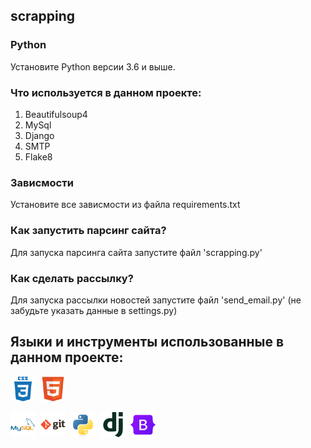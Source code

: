 ## scrapping
### Python
Установите Python версии 3.6 и выше.
### Что используется в данном проекте:
1. Beautifulsoup4
2. MySql
3. Django
4. SMTP
5. Flake8
### Зависмости
Установите все зависмости из файла requirements.txt
### Как запустить парсинг сайта?
Для запуска парсинга сайта запустите файл 'scrapping.py'
### Как сделать рассылку?
Для запуска рассылки новостей запустите файл 'send_email.py'
(не забудьте указать данные в settings.py)
## Языки и инструменты использованные в данном проекте:
  <img src="https://github.com/devicons/devicon/blob/master/icons/css3/css3-plain-wordmark.svg"  title="CSS3" alt="CSS" width="40" height="40"/>&nbsp;
  <img src="https://github.com/devicons/devicon/blob/master/icons/html5/html5-original.svg" title="HTML5" alt="HTML" width="40" height="40"/>&nbsp;

  <img src="https://github.com/devicons/devicon/blob/master/icons/mysql/mysql-original-wordmark.svg" title="MySQL"  alt="MySQL" width="40" height="40"/>&nbsp;
  <img src="https://github.com/devicons/devicon/blob/master/icons/git/git-original-wordmark.svg" title="Git" alt="Git" width="40" height="40"/>&nbsp;
  <img src="https://github.com/devicons/devicon/blob/master/icons/python/python-original.svg" title="Python" alt="Python" width="40" height="40"/>&nbsp;
  <img src="https://github.com/devicons/devicon/blob/master/icons/django/django-plain.svg" title="Django" alt="Django" width="40" height="40"/>&nbsp;
  <img src="https://github.com/devicons/devicon/blob/master/icons/bootstrap/bootstrap-original.svg" title="Bootstrap" alt="Bootstrap" width="40" height="40"/>&nbsp;
